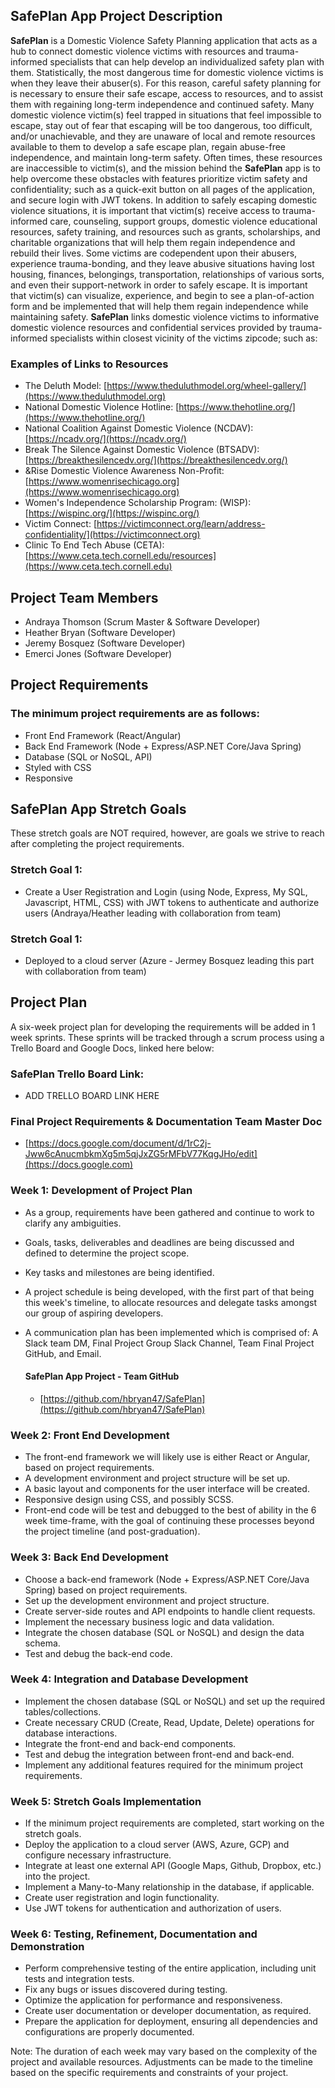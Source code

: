 ## SafePlan App Project Description
**SafePlan** is a Domestic Violence Safety Planning application that acts as a hub to connect domestic violence victims with resources and trauma-informed specialists that can help develop an individualized safety plan with them. Statistically, the most dangerous time for domestic violence victims is when they leave their abuser(s). For this reason, careful safety planning for is necessary to ensure their safe escape, access to resources, and to assist them with regaining long-term independence and continued safety. Many domestic violence victim(s) feel trapped in situations that feel impossible to escape, stay out of fear that escaping will be too dangerous, too difficult, and/or unachievable, and they are unaware of local and remote resources available to them to develop a safe escape plan, regain abuse-free independence, and maintain long-term safety. Often times, these resources are inaccessible to victim(s), and the mission behind the **SafePlan** app is to help overcome these obstacles with features prioritize victim safety and confidentiality; such as a quick-exit button on all pages of the application, and secure login with JWT tokens. 
In addition to safely escaping domestic violence situations, it is important that victim(s) receive access to trauma-informed care, counseling, support groups, domestic violence educational resources, safety training, and resources such as grants, scholarships, and charitable organizations that will help them regain independence and rebuild their lives. Some victims are codependent upon their abusers, experience trauma-bonding, and they leave abusive situations having lost housing, finances, belongings, transportation, relationships of various sorts, and even their support-network in order to safely escape. It is important that victim(s) can visualize, experience, and begin to see a plan-of-action form and be implemented that will help them regain independence while maintaining safety.
**SafePlan** links domestic violence victims to informative domestic violence resources and confidential services provided by trauma-informed specialists within closest vicinity of the victims zipcode; such as:
  ### Examples of Links to Resources
  - The Deluth Model: [https://www.theduluthmodel.org/wheel-gallery/](https://www.theduluthmodel.org)
  - National Domestic Violence Hotline: [https://www.thehotline.org/](https://www.thehotline.org/)
  - National Coalition Against Domestic Violence (NCDAV): [https://ncadv.org/](https://ncadv.org/)
  - Break The Silence Against Domestic Violence (BTSADV): [https://breakthesilencedv.org/](https://breakthesilencedv.org/)
  - &Rise Domestic Violence Awareness Non-Profit: [https://www.womenrisechicago.org](https://www.womenrisechicago.org)
  - Women's Independence Scholarship Program: (WISP): [https://wispinc.org/](https://wispinc.org/)
  - Victim Connect: [https://victimconnect.org/learn/address-confidentiality/](https://victimconnect.org)
  - Clinic To End Tech Abuse (CETA): [https://www.ceta.tech.cornell.edu/resources](https://www.ceta.tech.cornell.edu)

## Project Team Members
- Andraya Thomson (Scrum Master & Software Developer)
- Heather Bryan (Software Developer)
- Jeremy Bosquez (Software Developer)
- Emerci Jones (Software Developer)

## Project Requirements

### The minimum project requirements are as follows:
- Front End Framework (React/Angular)
- Back End Framework (Node + Express/ASP.NET Core/Java Spring)
- Database (SQL or NoSQL, API)
- Styled with CSS
- Responsive
  
## **SafePlan App Stretch Goals**
These stretch goals are NOT required, however, are goals we strive to reach after completing the project requirements.
  ### Stretch Goal 1:
  - Create a User Registration and Login (using Node, Express, My SQL, Javascript, HTML, CSS) with JWT tokens to authenticate and authorize users (Andraya/Heather leading with collaboration from team)
  ### Stretch Goal 1:
  - Deployed to a cloud server (Azure - Jermey Bosquez leading this part with collaboration from team)
  
## Project Plan
A six-week project plan for developing the requirements will be added in 1 week sprints. These sprints will be tracked through a scrum process using a Trello Board and Google Docs, linked here below:
  ### SafePlan Trello Board Link:
  - ADD TRELLO BOARD LINK HERE
  ### Final Project Requirements & Documentation Team Master Doc
  - [https://docs.google.com/document/d/1rC2j-Jww6cAnucmbkmXg5m5qjJxZG5rMFbV77KqgJHo/edit](https://docs.google.com)


### Week 1: Development of Project Plan
- As a group, requirements have been gathered and continue to work to clarify any ambiguities.
- Goals, tasks, deliverables and deadlines are being discussed and defined to determine the project scope.
- Key tasks and milestones are being identified.
- A project schedule is being developed, with the first part of that being this week's timeline, to allocate resources and delegate tasks amongst our group of aspiring developers.
- A communication plan has been implemented which is comprised of: A Slack team DM, Final Project Group Slack Channel, Team Final Project GitHub, and Email.
 
  #### SafePlan App Project - Team GitHub
  - [https://github.com/hbryan47/SafePlan](https://github.com/hbryan47/SafePlan)

### Week 2: Front End Development
- The front-end framework we will likely use is either React or Angular, based on project requirements.
- A development environment and project structure will be set up.
- A basic layout and components for the user interface will be created.
- Responsive design using CSS, and possibly SCSS. 
- Front-end code will be test and debugged to the best of ability in the 6 week time-frame, with the goal of continuing these processes beyond the project timeline (and post-graduation).

### Week 3: Back End Development
- Choose a back-end framework (Node + Express/ASP.NET Core/Java Spring) based on project requirements.
- Set up the development environment and project structure.
- Create server-side routes and API endpoints to handle client requests.
- Implement the necessary business logic and data validation.
- Integrate the chosen database (SQL or NoSQL) and design the data schema.
- Test and debug the back-end code.

### Week 4: Integration and Database Development
- Implement the chosen database (SQL or NoSQL) and set up the required tables/collections.
- Create necessary CRUD (Create, Read, Update, Delete) operations for database interactions.
- Integrate the front-end and back-end components.
- Test and debug the integration between front-end and back-end.
- Implement any additional features required for the minimum project requirements.

### Week 5: Stretch Goals Implementation
- If the minimum project requirements are completed, start working on the stretch goals.
- Deploy the application to a cloud server (AWS, Azure, GCP) and configure necessary infrastructure.
- Integrate at least one external API (Google Maps, Github, Dropbox, etc.) into the project.
- Implement a Many-to-Many relationship in the database, if applicable.
- Create user registration and login functionality.
- Use JWT tokens for authentication and authorization of users.

### Week 6: Testing, Refinement, Documentation and Demonstration
- Perform comprehensive testing of the entire application, including unit tests and integration tests.
- Fix any bugs or issues discovered during testing.
- Optimize the application for performance and responsiveness.
- Create user documentation or developer documentation, as required.
- Prepare the application for deployment, ensuring all dependencies and configurations are properly documented.

Note: The duration of each week may vary based on the complexity of the project and available resources. Adjustments can be made to the timeline based on the specific requirements and constraints of your project.

